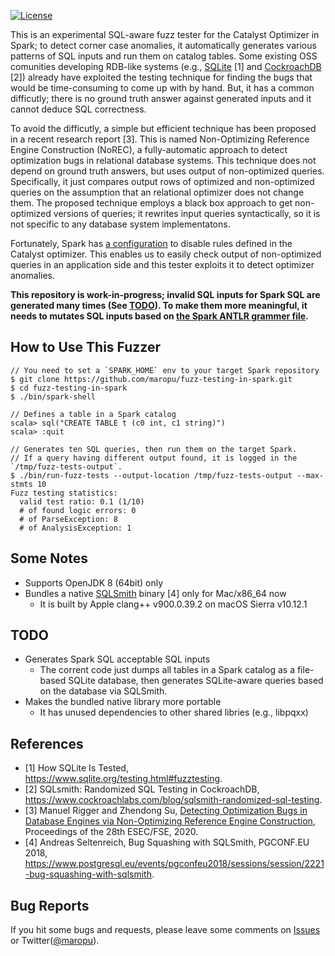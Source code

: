[![License](http://img.shields.io/:license-Apache_v2-blue.svg)](https://github.com/maropu/fuzz-testing-in-spark/blob/master/LICENSE)

This is an experimental SQL-aware fuzz tester for the Catalyst Optimizer in Spark; to detect corner case anomalies,
it automatically generates various patterns of SQL inputs and run them on catalog tables.
Some existing OSS comunities developing RDB-like systems
(e.g., [SQLite](https://www.sqlite.org/testing.html#fuzztesting) [1] and
[CockroachDB](https://www.cockroachlabs.com/blog/sqlsmith-randomized-sql-testing/) [2])
already have exploited the testing technique for finding the bugs that would be time-consuming to come up with by hand.
But, it has a common difficutly; there is no ground truth answer against generated inputs and it cannot deduce SQL correctness.

To avoid the difficutly, a simple but efficient technique has been proposed in a recent research report [3].
This is named Non-Optimizing Reference Engine Construction (NoREC), a fully-automatic approach to detect optimization bugs in relational database systems.
This technique does not depend on ground truth answers, but uses output of non-optimized queries.
Specifically, it just compares output rows of optimized and non-optimized queries
on the assumption that an relational optimizer does not change them.
The proposed technique employs a black box approach to get non-optimized versions of queries;
it rewrites input queries syntactically, so it is not specific to any database system implementatons.

Fortunately, Spark has [a configuration](https://github.com/apache/spark/blob/8bbb666622e042c1533da294ac7b504b6aaa694a/sql/catalyst/src/main/scala/org/apache/spark/sql/internal/SQLConf.scala#L184-L191) to disable rules defined in the Catalyst optimizer.
This enables us to easily check output of non-optimized queries in an application side and
this tester exploits it to detect optimizer anomalies.

**This repository is work-in-progress; invalid SQL inputs for Spark SQL are generated many times (See [TODO](https://github.com/maropu/fuzz-testing-in-spark#todo)). To make them more meaningful, it needs to mutates SQL inputs based on [the Spark ANTLR grammer file](https://github.com/apache/spark/blob/master/sql/catalyst/src/main/antlr4/org/apache/spark/sql/catalyst/parser/SqlBase.g4).**

## How to Use This Fuzzer

    // You need to set a `SPARK_HOME` env to your target Spark repository
    $ git clone https://github.com/maropu/fuzz-testing-in-spark.git
    $ cd fuzz-testing-in-spark
    $ ./bin/spark-shell

    // Defines a table in a Spark catalog
    scala> sql("CREATE TABLE t (c0 int, c1 string)")
    scala> :quit

    // Generates ten SQL queries, then run them on the target Spark.
    // If a query having different output found, it is logged in the `/tmp/fuzz-tests-output`.
    $ ./bin/run-fuzz-tests --output-location /tmp/fuzz-tests-output --max-stmts 10
    Fuzz testing statistics:
      valid test ratio: 0.1 (1/10)
      # of found logic errors: 0
      # of ParseException: 8
      # of AnalysisException: 1

## Some Notes

 - Supports OpenJDK 8 (64bit) only
 - Bundles a native [SQLSmith](https://github.com/anse1/sqlsmith) binary [4] only for Mac/x86_64 now
   - It is built by Apple clang++ v900.0.39.2 on macOS Sierra v10.12.1

## TODO

 - Generates Spark SQL acceptable SQL inputs
   - The corrent code just dumps all tables in a Spark catalog as a file-based SQLite database, then generates SQLite-aware queries based on the database via SQLSmith.
 - Makes the bundled native library more portable
   - It has unused dependencies to other shared libries (e.g., libpqxx)

## References

 - [1] How SQLite Is Tested, https://www.sqlite.org/testing.html#fuzztesting.
 - [2] SQLsmith: Randomized SQL Testing in CockroachDB, https://www.cockroachlabs.com/blog/sqlsmith-randomized-sql-testing.
 - [3] Manuel Rigger and Zhendong Su, [Detecting Optimization Bugs in Database Engines via Non-Optimizing Reference Engine Construction](https://www.manuelrigger.at/publications/), Proceedings of the 28th ESEC/FSE, 2020.
 - [4] Andreas Seltenreich, Bug Squashing with SQLSmith, PGCONF.EU 2018, https://www.postgresql.eu/events/pgconfeu2018/sessions/session/2221-bug-squashing-with-sqlsmith.

## Bug Reports

If you hit some bugs and requests, please leave some comments on [Issues](https://github.com/maropu/fuzz-testing-in-spark/issues)
or Twitter([@maropu](http://twitter.com/#!/maropu)).

